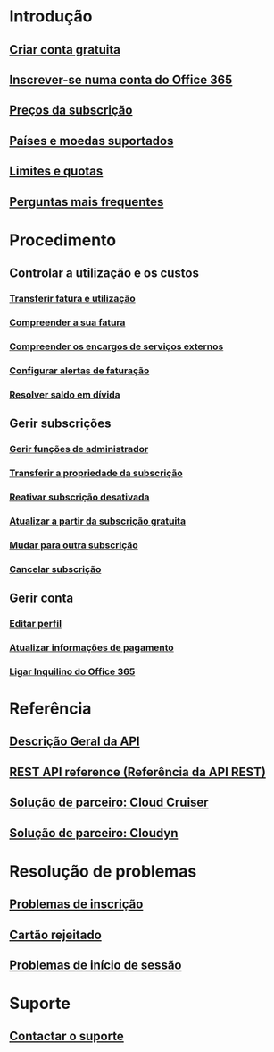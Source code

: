# Introdução
## [Criar conta gratuita](https://azure.microsoft.com/free/)
## [Inscrever-se numa conta do Office 365](../billing-use-existing-office-365-account-azure-subscription.md)
## [Preços da subscrição](https://azure.microsoft.com/pricing/)
## [Países e moedas suportados](../billing-countries-and-currencies.md)
## [Limites e quotas](../azure-subscription-service-limits.md)
## [Perguntas mais frequentes](../billing-subscription-faq.md)
# Procedimento
## Controlar a utilização e os custos
### [Transferir fatura e utilização](../billing-download-azure-invoice-daily-usage-date.md)
### [Compreender a sua fatura](billing-understand-your-bill.md)
### [Compreender os encargos de serviços externos](../billing-understand-your-azure-marketplace-charges.md)
### [Configurar alertas de faturação](../billing-set-up-alerts.md)
### [Resolver saldo em dívida](../billing-azure-subscription-past-due-balance.md)
## Gerir subscrições
### [Gerir funções de administrador](../billing-add-change-azure-subscription-administrator.md)
### [Transferir a propriedade da subscrição](../billing-subscription-transfer.md)
### [Reativar subscrição desativada](../billing-subscription-become-disable.md)
### [Atualizar a partir da subscrição gratuita](../billing-upgrade-azure-subscription.md)
### [Mudar para outra subscrição](../billing-how-to-switch-azure-offer.md)
### [Cancelar subscrição](../billing-how-to-cancel-azure-subscription.md)
## Gerir conta
### [Editar perfil](../billing-how-to-change-azure-account-profile.md)
### [Atualizar informações de pagamento](../billing-how-to-change-credit-card.md)
### [Ligar Inquilino do Office 365](../billing-add-office-365-tenant-to-azure-subscription.md)
# Referência
## [Descrição Geral da API](../billing-usage-rate-card-overview.md)
## [REST API reference (Referência da API REST)](https://msdn.microsoft.com/en-us/library/azure/1ea5b323-54bb-423d-916f-190de96c6a3c)
## [Solução de parceiro: Cloud Cruiser](../billing-usage-rate-card-partner-solution-cloudcruiser.md)
## [Solução de parceiro: Cloudyn](../billing-usage-rate-card-partner-solution-cloudyn.md)
# Resolução de problemas
## [Problemas de inscrição](../billing-troubleshoot-azure-sign-up-issues.md)
## [Cartão rejeitado](../billing-credit-card-fails-during-azure-sign-up.md)
## [Problemas de início de sessão](../billing-cannot-login-subscription.md)
# Suporte
## [Contactar o suporte](../billing-how-to-create-billing-support-ticket.md)

<!--HONumber=Nov16_HO2-->


